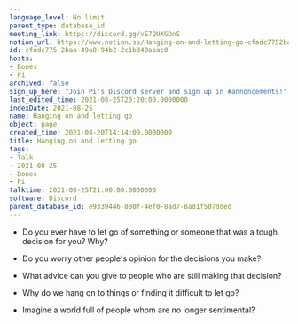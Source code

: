 ```yaml
---
language_level: No limit
parent_type: database_id
meeting_link: https://discord.gg/vE7QUXGDnS
notion_url: https://www.notion.so/Hanging-on-and-letting-go-cfadc7752baa49a894b22c1b340abac0
id: cfadc775-2baa-49a8-94b2-2c1b340abac0
hosts:
- Bones
- Pi
archived: false
sign_up_here: "Join Pi's Discord server and sign up in #annoncements!"
last_edited_time: 2021-08-25T20:20:00.0000000
indexDate: 2021-08-25
name: Hanging on and letting go
object: page
created_time: 2021-08-20T14:14:00.0000000
title: Hanging on and letting go
tags:
- Talk
- 2021-08-25
- Bones
- Pi
talktime: 2021-08-25T21:00:00.0000000
software: Discord
parent_database_id: e9339446-880f-4ef0-8ad7-8ad1f507dded
---
```


   - Do you ever have to let go of something or someone that was a tough decision for you? Why?



   - Do you worry other people's opinion for the decisions you make?
   - What advice can you give to people who are still making that decision?
   - Why do we hang on to things or finding it difficult to let go?
   - Imagine a world full of people whom are no longer sentimental?









